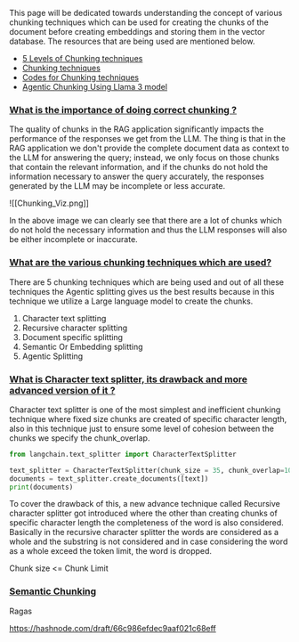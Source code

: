 This page will be dedicated towards understanding the concept of various chunking techniques which can be used for creating the chunks of the document before creating embeddings and storing them in the vector database. The resources that are being used are mentioned below.

- [5 Levels of Chunking techniques](https://www.youtube.com/watch?v=8OJC21T2SL4)
- [Chunking techniques](https://www.youtube.com/watch?v=pIGRwMjhMaQ&list=PLFEy2mailoA5ALfNHlHqraQ9kClDgOrVG&index=4)
- [Codes for Chunking techniques](https://mer.vin/2024/03/chunking-strategy/)
- [Agentic Chunking Using Llama 3 model](https://www.youtube.com/watch?v=FksDMgww_bw)

### [What is the importance of doing correct chunking ? ](#)

The quality of chunks in the RAG application significantly impacts the performance of the responses we get from the LLM. The thing is that in the RAG application we don't provide the complete document data as context to the LLM for answering the query; instead, we only focus on those chunks that contain the relevant information, and if the chunks do not hold the information necessary to answer the query accurately, the responses generated by the LLM may be incomplete or less accurate.

![[Chunking_Viz.png]]

In the above image we can clearly see that there are a lot of chunks which do not hold the necessary information and thus the LLM responses will also be either incomplete or inaccurate.
### [What are the various chunking techniques which are used?](#)

There are 5 chunking techniques which are being used and out of all these techniques the Agentic splitting gives us the best results because in this technique we utilize a Large language model to create the chunks.

1. Character text splitting
2. Recursive character splitting
3. Document specific splitting
4. Semantic Or Embedding splitting
5. Agentic Splitting

### [What is Character text splitter, its drawback and more advanced version of it ? ](#)

Character text splitter is one of the most simplest and inefficient chunking technique where fixed size chunks are created of specific character length, also in this technique just to ensure some level of cohesion between the chunks we specify the chunk_overlap.

```python
from langchain.text_splitter import CharacterTextSplitter

text_splitter = CharacterTextSplitter(chunk_size = 35, chunk_overlap=10, separator='', strip_whitespace=False)
documents = text_splitter.create_documents([text])
print(documents)
```

To cover the drawback of this, a new advance technique called Recursive character splitter got introduced where the other than creating chunks of specific character length the completeness of the word is also considered. Basically in the recursive character splitter the words are considered as a whole and the substring is not considered and in case considering the word as a whole exceed the token limit, the word is dropped.

Chunk size <= Chunk Limit

### [Semantic Chunking](#)



Ragas

https://hashnode.com/draft/66c986efdec9aaf021c68eff